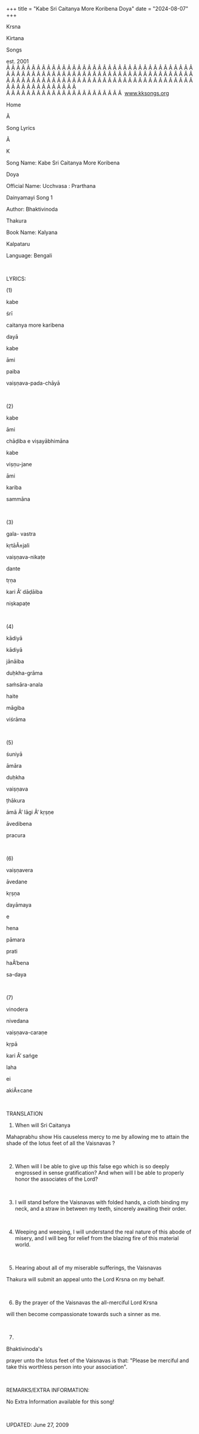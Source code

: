 +++ 
title = "Kabe Sri Caitanya More Koribena Doya"
date = "2024-08-07"
+++

Krsna
 
Kirtana
 
Songs

est. 2001
Â Â Â Â Â Â Â Â Â Â Â Â Â Â Â Â Â Â Â Â Â Â Â Â Â Â Â Â Â Â Â Â Â Â Â Â Â Â Â Â Â Â Â Â Â Â Â Â Â Â Â Â Â Â Â Â Â Â Â Â Â Â Â Â Â Â Â Â Â Â Â Â Â Â Â Â Â Â Â Â Â Â Â Â Â Â Â Â Â Â Â Â Â Â Â Â Â Â Â Â Â Â Â Â Â Â Â Â Â Â Â Â Â Â Â Â Â Â Â Â Â Â Â Â Â  
Â Â Â Â Â Â Â Â Â Â Â Â Â Â Â Â Â Â Â Â Â Â Â  
www.kksongs.org








Home


Ã 
 
Song Lyrics
 
Ã 
 
K


Song Name: 
Kabe
 Sri 
Caitanya
 More 
Koribena
 
Doya


Official Name: 
Ucchvasa
: 
Prarthana
 
Dainyamayi
 Song 1


Author: 
Bhaktivinoda
 
Thakura


Book Name: 
Kalyana


Kalpataru


Language: 
Bengali


 


LYRICS:


(1)


kabe
 
śrī
 
caitanya
 more 
karibena
 
dayā


kabe
 
āmi
 
paiba
 
vaiṣṇava-pada-chāyā


 


(2)


kabe
 
āmi
 
chāḍiba
 e 
viṣayābhimāna


kabe
 
viṣṇu-jane
 
āmi
 
kariba
 
sammāna


 


(3)


gala-
vastra
 
kṛtāÃ±jali
 
vaiṣṇava-nikaṭe


dante
 
tṛṇa
 
kari
Â’ 
dāḍāiba
 
niṣkapaṭe


 


(4)


kādiyā
 
kādiyā
 
jānāiba


duḥkha-grāma


saḿsāra-anala
 
haite
 
māgiba
 
viśrāma


 


(5)


śuniyā
 
āmāra
 
duḥkha
 
vaiṣṇava
 
ṭhākura


āmā
Â’ 
lāgi
Â’ 
kṛṣṇe


āvedibena
 
pracura


 


(6)


vaiṣṇavera
 
āvedane
 
kṛṣṇa


dayāmaya


e
 
hena
 
pāmara


prati
 
haÂ’bena
 
sa-daya


 


(7)


vinodera
 
nivedana
 
vaiṣṇava-caraṇe


kṛpā
 
kari
Â’ 
sańge
 
laha
 
ei
 
akiÃ±cane


 


TRANSLATION


1) When will Sri 
Caitanya
 
Mahaprabhu
 show His
causeless mercy to me by allowing me to attain the shade of the lotus feet of
all the 
Vaisnavas
?


 


2) When will I be able to
give up this false ego which is so deeply engrossed in sense gratification? And
when will I be able to properly honor the associates of the Lord?


 


3) I will stand before the 
Vaisnavas
 with folded hands, a cloth binding my neck, and a
straw in between my teeth, sincerely awaiting their order.


 


4) Weeping and weeping, I
will understand the real nature of this abode of misery, and I will beg for
relief from the blazing fire of this material world.


 


5) Hearing about all of my
miserable sufferings, the 
Vaisnavas
 
Thakura
 will submit an appeal unto the Lord 
Krsna
 on my behalf.


 


6) By the prayer of the 
Vaisnavas
 the all-merciful Lord 
Krsna

will then become compassionate towards such a sinner as me.


 


7) 
Bhaktivinoda's

prayer unto the lotus feet of the 
Vaisnavas
 is that:
"Please be merciful and take this worthless person into your
association".


 


REMARKS/EXTRA INFORMATION:


No
Extra Information available for this song!


 


UPDATED:
 June 27, 2009